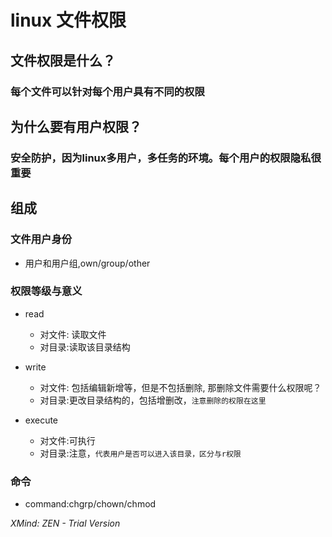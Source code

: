 # linux 文件权限

## 文件权限是什么？

### 每个文件可以针对每个用户具有不同的权限

## 为什么要有用户权限？

### 安全防护，因为linux多用户，多任务的环境。每个用户的权限隐私很重要

## 组成

### 文件用户身份

- 用户和用户组,own/group/other

### 权限等级与意义

- read

	- 对文件: 读取文件
	- 对目录:读取该目录结构

- write

	- 对文件: 包括编辑新增等，但是不包括删除, 那删除文件需要什么权限呢？
	- 对目录:更改目录结构的，包括增删改，`注意删除的权限在这里`

- execute

	- 对文件:可执行
	- 对目录:注意，`代表用户是否可以进入该目录，区分与r权限`

### 命令

- command:chgrp/chown/chmod

*XMind: ZEN - Trial Version*